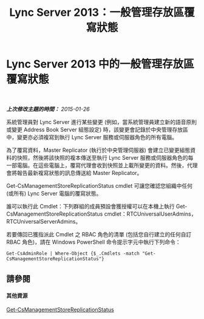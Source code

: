 ﻿---
title: Lync Server 2013：一般管理存放區覆寫狀態
TOCTitle: 一般管理存放區覆寫狀態
ms:assetid: f514f88d-986b-4e45-b79b-e04a7616c1fe
ms:mtpsurl: https://technet.microsoft.com/zh-tw/library/Dn720926(v=OCS.15)
ms:contentKeyID: 62240031
ms.date: 08/24/2015
mtps_version: v=OCS.15
ms.translationtype: HT
---

# Lync Server 2013 中的一般管理存放區覆寫狀態

 

_**上次修改主題的時間：** 2015-01-26_

系統管理員對 Lync Server 進行某些變更 (例如，當系統管理員建立新的語音原則或變更 Address Book Server 組態設定) 時，該變更會記錄於中央管理存放區中，變更亦必須複寫到執行 Lync Server 服務或伺服器角色的所有電腦。

為了覆寫資料，Master Replicator (執行於中央管理伺服器) 會建立已變更組態資料的快照，然後將該快照的複本傳送至執行 Lync Server 服務或伺服器角色的每一部電腦。在這些電腦上，覆寫代理會收到快照並上載所變更的資料。然後，代理會將報告最新複寫狀態的訊息傳送給 Master Replicator。

Get-CsManagementStoreReplicationStatus cmdlet 可讓您確認您組織中任何 (或所有) Lync Server 電腦的覆寫狀態。

誰可以執行此 Cmdlet：下列群組的成員預設會獲授權可以在本機上執行 Get-CsManagementStoreReplicationStatus cmdlet：RTCUniversalUserAdmins，RTCUniversalServerAdmins。

若要傳回已獲指派此 Cmdlet 之 RBAC 角色的清單 (包括您自行建立的任何自訂 RBAC 角色)，請在 Windows PowerShell 命令提示字元中執行下列命令：

    Get-CsAdminRole | Where-Object {$_.Cmdlets -match "Get-CsManagementStoreReplicationStatus"}

## 請參閱

#### 其他資源

[Get-CsManagementStoreReplicationStatus](https://docs.microsoft.com/en-us/powershell/module/skype/Get-CsManagementStoreReplicationStatus)


